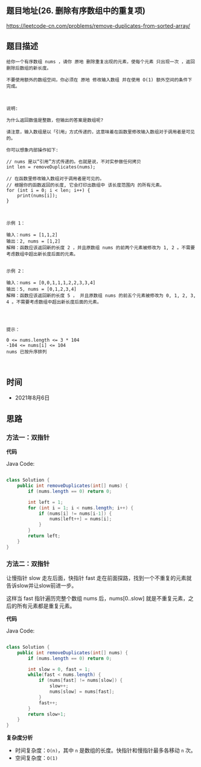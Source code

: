 
## 题目地址(26. 删除有序数组中的重复项)

https://leetcode-cn.com/problems/remove-duplicates-from-sorted-array/

## 题目描述

```
给你一个有序数组 nums ，请你 原地 删除重复出现的元素，使每个元素 只出现一次 ，返回删除后数组的新长度。

不要使用额外的数组空间，你必须在 原地 修改输入数组 并在使用 O(1) 额外空间的条件下完成。

 

说明:

为什么返回数值是整数，但输出的答案是数组呢?

请注意，输入数组是以「引用」方式传递的，这意味着在函数里修改输入数组对于调用者是可见的。

你可以想象内部操作如下:

// nums 是以“引用”方式传递的。也就是说，不对实参做任何拷贝
int len = removeDuplicates(nums);

// 在函数里修改输入数组对于调用者是可见的。
// 根据你的函数返回的长度, 它会打印出数组中 该长度范围内 的所有元素。
for (int i = 0; i < len; i++) {
    print(nums[i]);
}

 

示例 1：

输入：nums = [1,1,2]
输出：2, nums = [1,2]
解释：函数应该返回新的长度 2 ，并且原数组 nums 的前两个元素被修改为 1, 2 。不需要考虑数组中超出新长度后面的元素。


示例 2：

输入：nums = [0,0,1,1,1,2,2,3,3,4]
输出：5, nums = [0,1,2,3,4]
解释：函数应该返回新的长度 5 ， 并且原数组 nums 的前五个元素被修改为 0, 1, 2, 3, 4 。不需要考虑数组中超出新长度后面的元素。


 

提示：

0 <= nums.length <= 3 * 104
-104 <= nums[i] <= 104
nums 已按升序排列

 
```

## 时间

- 2021年8月6日

## 思路

### 方法一：双指针

**代码**

Java Code:

```java

class Solution {
    public int removeDuplicates(int[] nums) {
        if (nums.length == 0) return 0;

        int left = 1;
        for (int i = 1; i < nums.length; i++) {
            if (nums[i] != nums[i-1]) {
                nums[left++] = nums[i];
            }
        }
        return left;
    }
}

```

### 方法二：双指针

让慢指针 slow 走左后面，快指针 fast 走在前面探路，找到一个不重复的元素就告诉slow并让slow前进一步。

这样当 fast 指针遍历完整个数组 nums 后，nums[0..slow] 就是不重复元素，之后的所有元素都是重复元素。

**代码**

Java Code:

```java

class Solution {
    public int removeDuplicates(int[] nums) {
        if (nums.length == 0) return 0;

        int slow = 0, fast = 1;
        while(fast < nums.length) {
            if (nums[fast] != nums[slow]) {
                slow++;
                nums[slow] = nums[fast];               
            }
            fast++;
        }
        return slow+1;
    }
}

```

**复杂度分析**

- 时间复杂度：`O(n)`，其中 `n` 是数组的长度。快指针和慢指针最多各移动 `n` 次。
- 空间复杂度：`O(1)`


